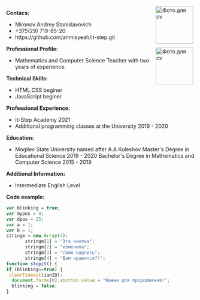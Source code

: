 <img src="C:\Users\Anmisyeah\Pictures\фото.jpg" width="100" align="right" vspace="5" hspace="5" alt = "Фото для cv">
<p> <b> Contacs: </b>

<div>
<div align="left">
<ul>
<li>Mironov Andrey Stanislavovich</li>
<li>+375(29) 719-85-20</li>
<li>https://github.com/anmisyeah/it-step.git</li>
</ul>
</div>
<div align="rigth">
<img src="C:\Users\Anmisyeah\Pictures\фото.jpg" width="100" align="right" vspace="5" hspace="5" alt = "Фото для cv">
</div>
</div>
<p> <b>Professional Profile: </b>

<ul>
<li>Mathematics and Computer Science Teacher with two years of experience.</li>
</ul>

<p> <b> Technical Skills: </b>
 
* HTML,CSS beginer
* JavaScript beginer

<p> <b> Professional Experience: </b>
 
* It-Step Academy 2021
* Additional programming classes at the University 2019 - 2020

<p> <b> Education: </b>
 
* Mogilev State University named after A.A Kuleshov
Master's Degree in Educational Science 2019 - 2020
Bachelor's Degree in Mathematics and Computer Science 2015 - 2019

<p> <b> Additional Information: </b>
 
* Intermediate English Level

<p> <b>Code example: </b>

```javascript
var blinking = true;
var mypos = 0;
var dpos = 25;
var a = 1;
var b = 1;
stringm = new Array(4);
       stringm[1] = "Эта кнопка";
       stringm[2] = "изменила";
       stringm[3] = "свою надпись";
       stringm[4] = "Вам нравится?!";
function stopit() {
if (blinking==true) {
 clearTimeout(ianID);
  document.forms[0].abutton.value = "Нажми для продолжения!";
  blinking = false;
}
```
